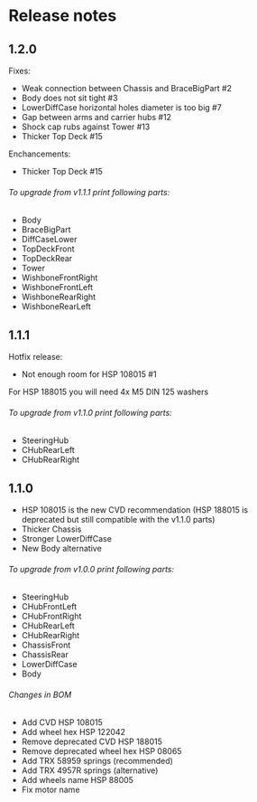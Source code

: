 # Release notes

## 1.2.0
Fixes:
- Weak connection between Chassis and BraceBigPart #2
- Body does not sit tight #3
- LowerDiffCase horizontal holes diameter is too big #7
- Gap between arms and carrier hubs #12
- Shock cap rubs against Tower #13
- Thicker Top Deck #15

Enchancements:
- Thicker Top Deck #15

###### To upgrade from v1.1.1 print following parts:
- Body
- BraceBigPart
- DiffCaseLower
- TopDeckFront
- TopDeckRear
- Tower
- WishboneFrontRight
- WishboneFrontLeft
- WishboneRearRight
- WishboneRearLeft

## 1.1.1
Hotfix release:
- Not enough room for HSP 108015 #1

For HSP 188015 you will need 4x M5 DIN 125 washers

###### To upgrade from v1.1.0 print following parts:
- SteeringHub
- CHubRearLeft
- CHubRearRight

## 1.1.0

- HSP 108015 is the new CVD recommendation (HSP 188015 is deprecated but still compatible with the v1.1.0 parts)
- Thicker Chassis
- Stronger LowerDiffCase
- New Body alternative

###### To upgrade from v1.0.0 print following parts:
- SteeringHub
- CHubFrontLeft
- CHubFrontRight
- CHubRearLeft
- CHubRearRight
- ChassisFront
- ChassisRear
- LowerDiffCase
- Body

###### Changes in BOM
- Add CVD HSP 108015
- Add wheel hex HSP 122042
- Remove deprecated CVD HSP 188015
- Remove deprecated wheel hex HSP 08065
- Add TRX 58959 springs (recommended) 
- Add TRX 4957R springs (alternative)
- Add wheels name HSP 88005
- Fix motor name